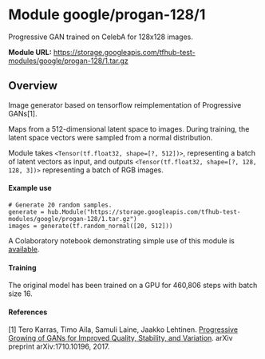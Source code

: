 # Module google/progan-128/1
Progressive GAN trained on CelebA for 128x128 images.

**Module URL:** https://storage.googleapis.com/tfhub-test-modules/google/progan-128/1.tar.gz

## Overview

Image generator based on tensorflow reimplementation of Progressive GANs[1].

Maps from a 512-dimensional latent space to images. During training, the latent
space vectors were sampled from a normal distribution.

Module takes `<Tensor(tf.float32, shape=[?, 512])>`, representing a batch of 
latent vectors as input, and outputs 
`<Tensor(tf.float32, shape=[?, 128, 128, 3])>` representing a batch of RGB 
images.

#### Example use
```
# Generate 20 random samples.
generate = hub.Module("https://storage.googleapis.com/tfhub-test-modules/google/progan-128/1.tar.gz")
images = generate(tf.random_normal([20, 512]))
```

A Colaboratory notebook demonstrating simple use of this module is [available](https://colab.research.google.com/notebook#fileId=https://github.com/tensorflow/hub/blob/master/examples/colab/tf_hub_generative_image_module.ipynb).

#### Training
The original model has been trained on a GPU for 460,806 steps with batch size 
16.

#### References
[1] Tero Karras, Timo Aila, Samuli Laine, Jaakko Lehtinen.
[Progressive Growing of GANs for Improved Quality, Stability, and Variation](https://arxiv.org/abs/1710.10196). 
arXiv preprint arXiv:1710.10196, 2017.
